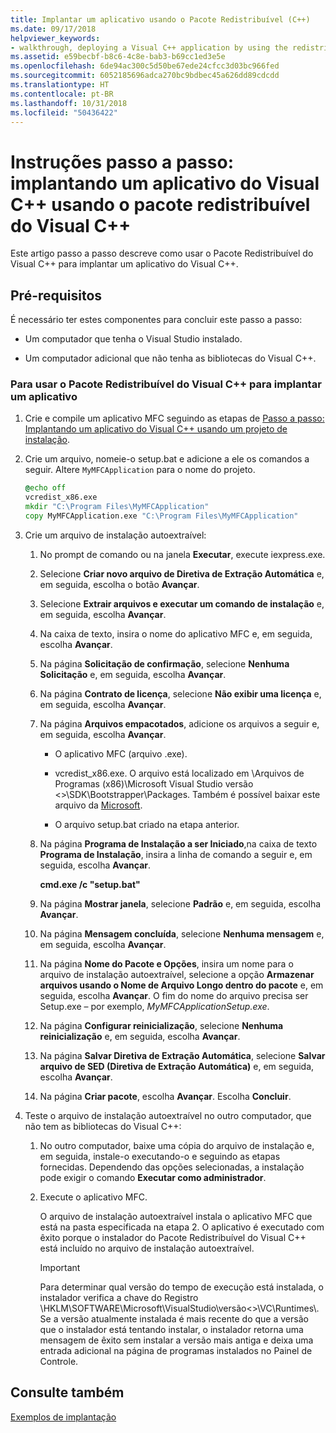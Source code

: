 ```yaml
---
title: Implantar um aplicativo usando o Pacote Redistribuível (C++)
ms.date: 09/17/2018
helpviewer_keywords:
- walkthrough, deploying a Visual C++ application by using the redistributable package
ms.assetid: e59becbf-b8c6-4c8e-bab3-b69cc1ed3e5e
ms.openlocfilehash: 6de94ac300c5d50be67ede24cfcc3d03bc966fed
ms.sourcegitcommit: 6052185696adca270bc9bdbec45a626dd89cdcdd
ms.translationtype: HT
ms.contentlocale: pt-BR
ms.lasthandoff: 10/31/2018
ms.locfileid: "50436422"
---
```

# <a name="walkthrough-deploying-a-visual-c-application-by-using-the-visual-c-redistributable-package"></a>Instruções passo a passo: implantando um aplicativo do Visual C++ usando o pacote redistribuível do Visual C++

Este artigo passo a passo descreve como usar o Pacote Redistribuível do Visual C++ para implantar um aplicativo do Visual C++.

## <a name="prerequisites"></a>Pré-requisitos

É necessário ter estes componentes para concluir este passo a passo:

- Um computador que tenha o Visual Studio instalado.

- Um computador adicional que não tenha as bibliotecas do Visual C++.

### <a name="to-use-the-visual-c-redistributable-package-to-deploy-an-application"></a>Para usar o Pacote Redistribuível do Visual C++ para implantar um aplicativo

1.  Crie e compile um aplicativo MFC seguindo as etapas de [Passo a passo: Implantando um aplicativo do Visual C++ usando um projeto de instalação](walkthrough-deploying-a-visual-cpp-application-by-using-a-setup-project.md).

1. Crie um arquivo, nomeie-o setup.bat e adicione a ele os comandos a seguir. Altere `MyMFCApplication` para o nome do projeto.

    ```cmd
    @echo off
    vcredist_x86.exe
    mkdir "C:\Program Files\MyMFCApplication"
    copy MyMFCApplication.exe "C:\Program Files\MyMFCApplication"
    ```

1. Crie um arquivo de instalação autoextraível:

   1. No prompt de comando ou na janela **Executar**, execute iexpress.exe.

   1. Selecione **Criar novo arquivo de Diretiva de Extração Automática** e, em seguida, escolha o botão **Avançar**.

   1. Selecione **Extrair arquivos e executar um comando de instalação** e, em seguida, escolha **Avançar**.

   1. Na caixa de texto, insira o nome do aplicativo MFC e, em seguida, escolha **Avançar**.

   1. Na página **Solicitação de confirmação**, selecione **Nenhuma Solicitação** e, em seguida, escolha **Avançar**.

   1. Na página **Contrato de licença**, selecione **Não exibir uma licença** e, em seguida, escolha **Avançar**.

   1. Na página **Arquivos empacotados**, adicione os arquivos a seguir e, em seguida, escolha **Avançar**.

      - O aplicativo MFC (arquivo .exe).

      - vcredist_x86.exe. O arquivo está localizado em \Arquivos de Programas (x86)\Microsoft Visual Studio versão \<>\SDK\Bootstrapper\Packages\. Também é possível baixar este arquivo da [Microsoft](https://www.microsoft.com/download/confirmation.aspx?id=5555).

      - O arquivo setup.bat criado na etapa anterior.

   1. Na página **Programa de Instalação a ser Iniciado**,na caixa de texto **Programa de Instalação**, insira a linha de comando a seguir e, em seguida, escolha **Avançar**.

      **cmd.exe /c "setup.bat"**

   1. Na página **Mostrar janela**, selecione **Padrão** e, em seguida, escolha **Avançar**.

   1. Na página **Mensagem concluída**, selecione **Nenhuma mensagem** e, em seguida, escolha **Avançar**.

   1. Na página **Nome do Pacote e Opções**, insira um nome para o arquivo de instalação autoextraível, selecione a opção **Armazenar arquivos usando o Nome de Arquivo Longo dentro do pacote** e, em seguida, escolha **Avançar**. O fim do nome do arquivo precisa ser Setup.exe – por exemplo, *MyMFCApplicationSetup.exe*.

   1. Na página **Configurar reinicialização**, selecione **Nenhuma reinicialização** e, em seguida, escolha **Avançar**.

   1. Na página **Salvar Diretiva de Extração Automática**, selecione **Salvar arquivo de SED (Diretiva de Extração Automática)** e, em seguida, escolha **Avançar**.

   1. Na página **Criar pacote**, escolha **Avançar**. Escolha **Concluir**.

1. Teste o arquivo de instalação autoextraível no outro computador, que não tem as bibliotecas do Visual C++:

   1. No outro computador, baixe uma cópia do arquivo de instalação e, em seguida, instale-o executando-o e seguindo as etapas fornecidas. Dependendo das opções selecionadas, a instalação pode exigir o comando **Executar como administrador**.

   1. Execute o aplicativo MFC.

      O arquivo de instalação autoextraível instala o aplicativo MFC que está na pasta especificada na etapa 2. O aplicativo é executado com êxito porque o instalador do Pacote Redistribuível do Visual C++ está incluído no arquivo de instalação autoextraível.

      > [!IMPORTANT]
      > Para determinar qual versão do tempo de execução está instalada, o instalador verifica a chave do Registro \HKLM\SOFTWARE\Microsoft\VisualStudio\\versão\<>\VC\Runtimes\\<platform>. Se a versão atualmente instalada é mais recente do que a versão que o instalador está tentando instalar, o instalador retorna uma mensagem de êxito sem instalar a versão mais antiga e deixa uma entrada adicional na página de programas instalados no Painel de Controle.

## <a name="see-also"></a>Consulte também

[Exemplos de implantação](deployment-examples.md)<br/>
